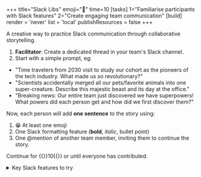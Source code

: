 +++
title="Slack Libs"
emoji="💬"
time=10
[tasks]
1="Familiarise participants with Slack features"
2="Create engaging team communication"
[build]
render = 'never'
list = 'local'
publishResources = false
+++

A creative way to practice Slack communication through collaborative storytelling.

1. **Facilitator**: Create a dedicated thread in your team's Slack channel.
2. Start with a simple prompt, eg:

- "Time travelers from 2030 visit to study our cohort as the pioneers of the tech industry. What made us so revolutionary?"
- "Scientists accidentally merged all our pets/favorite animals into one super-creature. Describe this majestic beast and its day at the office."
- "Breaking news: Our entire team just discovered we have superpowers! What powers did each person get and how did we first discover them?"

Now, each person will add **one sentence** to the story using:

1. 😁 At least one emoji
1. One Slack formatting feature (**bold**, _italic_, bullet point)
1. One @mention of another team member, inviting them to continue the story.

Continue for {{<timer>}}10{{</timer>}} or until everyone has contributed.

<details><summary>Key Slack features to try</summary>

- How to start/find threads
- Basic text formatting (\*/`~)
- Emoji reactions
- @mentions and notifications
- How to edit/delete messages

</details>
